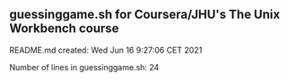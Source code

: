 ## guessinggame.sh for Coursera/JHU's The Unix Workbench course

README.md created: Wed Jun 16 9:27:06 CET 2021

Number of lines in guessinggame.sh: 24
